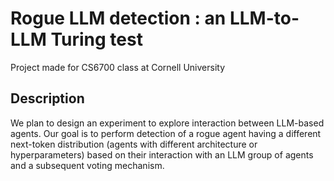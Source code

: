 # Rogue LLM detection : an LLM-to-LLM Turing test 
Project made for CS6700 class at Cornell University
## Description

We plan to design an experiment to explore interaction between LLM-based agents. Our goal is to perform detection of a rogue agent having a different next-token distribution (agents with different architecture or  hyperparameters) based on their interaction with an LLM group of agents and a subsequent voting mechanism.  
